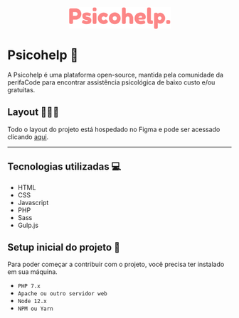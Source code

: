 <p align="center">
  <img src="logo.png">
</p>

# Psicohelp 💛
A Psicohelp é uma plataforma open-source, mantida pela comunidade da perifaCode para encontrar assistência psicológica de baixo custo e/ou gratuitas.

## Layout 👩🏼‍🎨

Todo o layout do projeto está hospedado no Figma e pode ser acessado clicando [aqui](https://www.figma.com/file/eLKfwHv4MvcapMfijFCcFi/Psicohelp).

---

## Tecnologias utilizadas 💻

- HTML
- CSS
- Javascript
- PHP
- Sass
- Gulp.js


## Setup inicial do projeto 🚧

Para poder começar a contribuir com o projeto, você precisa ter instalado em sua máquina.

- `PHP 7.x`
- `Apache ou outro servidor web`
- `Node 12.x`
- `NPM ou Yarn`
